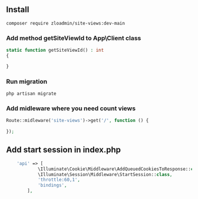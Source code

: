 ## Install 
`composer require zloadmin/site-views:dev-main`
### Add method getSiteViewId to App\Client class
```php
static function getSiteViewId() : int
{

}
```
### Run migration
`php artisan migrate`
### Add midleware where you need count views
```php
Route::midleware('site-views')->get('/', function () {
    
});
```
## Add start session in index.php
```php
    'api' => [
            \Illuminate\Cookie\Middleware\AddQueuedCookiesToResponse::class,
            \Illuminate\Session\Middleware\StartSession::class,
            'throttle:60,1',
            'bindings',
        ],
``` 
